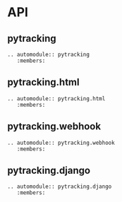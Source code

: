 # API

## pytracking

```{eval-rst}
.. automodule:: pytracking
   :members:
```

## pytracking.html

```{eval-rst}
.. automodule:: pytracking.html
   :members:
```

## pytracking.webhook

```{eval-rst}
.. automodule:: pytracking.webhook
   :members:
```

## pytracking.django

```{eval-rst}
.. automodule:: pytracking.django
   :members:
```